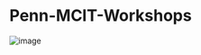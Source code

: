 # Penn-MCIT-Workshops

![image](https://user-images.githubusercontent.com/75382121/165873810-2ec40857-c2d2-4250-9a98-fe4b1800e01b.png)
